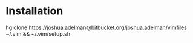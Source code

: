 # Installation #

hg clone https://joshua.adelman@bitbucket.org/joshua.adelman/vimfiles ~/.vim && ~/.vim/setup.sh
